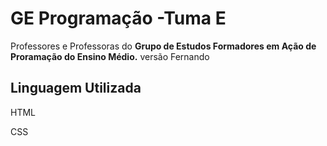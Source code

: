 # GE Programação -Tuma E

Professores e Professoras do **Grupo de Estudos Formadores em Ação de Proramação do Ensino Médio.** versão Fernando

## Linguagem Utilizada

HTML

CSS
